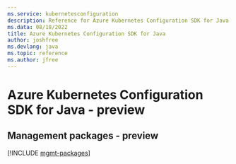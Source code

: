 ```yaml
---
ms.service: kubernetesconfiguration
description: Reference for Azure Kubernetes Configuration SDK for Java
ms.data: 08/18/2022
title: Azure Kubernetes Configuration SDK for Java
author: joshfree
ms.devlang: java
ms.topic: reference
ms.author: jfree
---
```

# Azure Kubernetes Configuration SDK for Java - preview

## Management packages - preview
[!INCLUDE [mgmt-packages](kubernetes-configuration-mgmt-index.md)]
